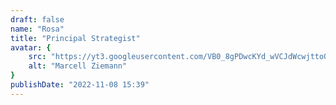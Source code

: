 ```yaml
---
draft: false
name: "Rosa"
title: "Principal Strategist"
avatar: {
    src: "https://yt3.googleusercontent.com/VB0_8gPDwcKYd_wVCJdWcwjttoQu1Xle7EUInFxxfMM5kgYdoFJWyPJ6pdcdRy3FU2B6MHYOKw=s900-c-k-c0x00ffffff-no-rj",
    alt: "Marcell Ziemann"
}
publishDate: "2022-11-08 15:39"
---
```

